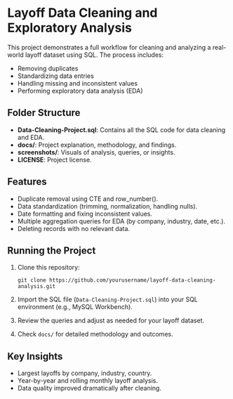 # Layoff Data Cleaning and Exploratory Analysis

This project demonstrates a full workflow for cleaning and analyzing a real-world layoff dataset using SQL. The process includes:
- Removing duplicates
- Standardizing data entries
- Handling missing and inconsistent values
- Performing exploratory data analysis (EDA)

## Folder Structure

- **Data-Cleaning-Project.sql**: Contains all the SQL code for data cleaning and EDA.
- **docs/**: Project explanation, methodology, and findings.
- **screenshots/**: Visuals of analysis, queries, or insights.
- **LICENSE**: Project license.

## Features

- Duplicate removal using CTE and row_number().
- Data standardization (trimming, normalization, handling nulls).
- Date formatting and fixing inconsistent values.
- Multiple aggregation queries for EDA (by company, industry, date, etc.).
- Deleting records with no relevant data.

## Running the Project

1. Clone this repository:
    ```
    git clone https://github.com/yourusername/layoff-data-cleaning-analysis.git
    ```

2. Import the SQL file (`Data-Cleaning-Project.sql`) into your SQL environment (e.g., MySQL Workbench).

3. Review the queries and adjust as needed for your layoff dataset.

4. Check `docs/` for detailed methodology and outcomes.

## Key Insights
- Largest layoffs by company, industry, country.
- Year-by-year and rolling monthly layoff analysis.
- Data quality improved dramatically after cleaning.

